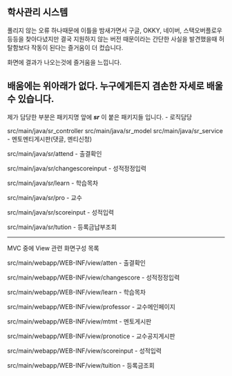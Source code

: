 
## 학사관리 시스템


풀리지 않는 오류 하나때문에 이틀을 밤새가면서 
구글, OKKY, 네이버, 스택오버플로우 등등을 찾아다녔지만
결국 지원하지 않는 버전 때문이라는 간단한 사실을 발견했을때 허탈함보다 작동이 된다는 즐거움이 더 컸습니다.

화면에 결과가 나오는것에 즐거움을 느낍니다.

배움에는 위아래가 없다. 누구에게든지 겸손한 자세로 배울 수 있습니다.
---------------------------------------------------------------------

제가 담당한 부분은 패키지명 앞에 ***sr*** 이 붙은 패키지들 입니다. - 로직담당

src/main/java/sr_controller
src/main/java/sr_model
src/main/java/sr_service - 멘토멘티게시판(댓글, 멘티신청)

src/main/java/sr/attend - 출결확인

src/main/java/sr/changescoreinput - 성적정정입력

src/main/java/sr/learn - 학습목차

src/main/java/sr/pro - 교수

src/main/java/sr/scoreinput - 성적입력

src/main/java/sr/tution - 등록금납부조회




-------------------------------------
MVC 중에 View 관련 화면구성 목록

src/main/webapp/WEB-INF/view/atten - 출결확인

src/main/webapp/WEB-INF/view/changescore - 성적정정입력

src/main/webapp/WEB-INF/view/learn - 학습목차

src/main/webapp/WEB-INF/view/professor - 교수메인페이지

src/main/webapp/WEB-INF/view/mtmt - 멘토게시판

src/main/webapp/WEB-INF/view/pronotice - 교수공지게시판

src/main/webapp/WEB-INF/view/scoreinput - 성적입력

src/main/webapp/WEB-INF/view/tuition - 등록금조회

